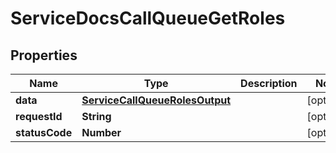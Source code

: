

# ServiceDocsCallQueueGetRoles


## Properties

| Name | Type | Description | Notes |
|------------ | ------------- | ------------- | -------------|
|**data** | [**ServiceCallQueueRolesOutput**](ServiceCallQueueRolesOutput.md) |  |  [optional] |
|**requestId** | **String** |  |  [optional] |
|**statusCode** | **Number** |  |  [optional] |



